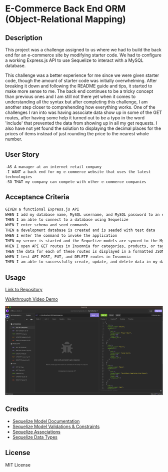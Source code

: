 # E-Commerce Back End ORM (Object-Relational Mapping)

## Description
This project was a challenge assigned to us where we had to build the back end for an e-commerce site by modifying starter code. We had to configure a working Express.js API to use Sequelize to interact with a MySQL database.

This challenge was a better experience for me since we were given starter code, though the amount of starter code was initially overwhelming. After breaking it down and following the README guide and tips, it started to make more sense to me. The back end continues to be a tricky concept than previous ones and I am still not there yet when it comes to understanding all the syntax but after completing this challenge, I am another step closer to comprehending how everything works. One of the challenges I ran into was having associate data show up in some of the GET routes, after having some help it turned out to be a typo in the word 'include' that prevented the data from showing up in all my get requests. I also have not yet found the solution to displaying the decimal places for the prices of items instead of just rounding the price to the nearest whole number.


## User Story
```
-AS A manager at an internet retail company
-I WANT a back end for my e-commerce website that uses the latest technologies
-SO THAT my company can compete with other e-commerce companies
```

## Acceptance Criteria

```md
GIVEN a functional Express.js API
WHEN I add my database name, MySQL username, and MySQL password to an environment variable file
THEN I am able to connect to a database using Sequelize
WHEN I enter schema and seed commands
THEN a development database is created and is seeded with test data
WHEN I enter the command to invoke the application
THEN my server is started and the Sequelize models are synced to the MySQL database
WHEN I open API GET routes in Insomnia for categories, products, or tags
THEN the data for each of these routes is displayed in a formatted JSON
WHEN I test API POST, PUT, and DELETE routes in Insomnia
THEN I am able to successfully create, update, and delete data in my database
```

## Usage


[Link to Repository](https://github.com/crzn24/ecommerce-backend-orm.git)

[Walkthrough Video Demo](https://drive.google.com/file/d/1dbPvPw39aBZk8Qf83ViuUGSDYZVoimSk/view?usp=sharing)

![Screenshot of Insomnia testing routes](./assets/images/screenshot-insomnia-ecommerce-backend-orm.png)


## Credits
* [Sequelize Model Documentation](https://sequelize.org/docs/v6/core-concepts/model-basics/)
* [Sequelize Model Validations & Constraints](https://sequelize.org/docs/v6/core-concepts/validations-and-constraints/)
* [Sequelize Associations](https://sequelize.org/docs/v6/core-concepts/assocs/)
* [Sequelize Data Types](https://sequelize.org/docs/v7/other-topics/other-data-types/)

## License
MIT License